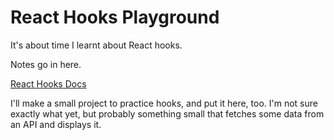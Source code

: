 # React Hooks Playground

It's about time I learnt about React hooks.

Notes go in here.

[React Hooks Docs](https://reactjs.org/docs/hooks-intro.html)

I'll make a small project to practice hooks, and put it here, too. I'm not sure exactly what yet, but probably something small that fetches some data from an API and displays it.